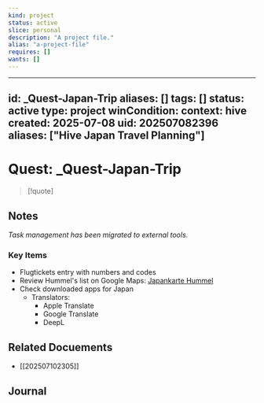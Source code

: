 ```yaml
---
kind: project
status: active
slice: personal
description: "A project file."
alias: "a-project-file"
requires: []
wants: []
---
```

---
id: _Quest-Japan-Trip
aliases: []
tags: []
status: active
type: project
winCondition: 
context: hive
created: 2025-07-08
uid: 202507082396
aliases: ["Hive Japan Travel Planning"]
---

# Quest: \_Quest-Japan-Trip

> [!quote]

## Notes

*Task management has been migrated to external tools.*

### Key Items
- Flugtickets entry with numbers and codes
- Review Hummel's list on Google Maps: [Japankarte Hummel](https://www.google.com/maps/d/edit?mid=1l7_ZprfS0yT_7_bvitLHjaIpZES5plE&usp=sharing)
- Check downloaded apps for Japan
  - Translators:
    - Apple Translate
    - Google Translate
    - DeepL

## Related Docuements

- [[202507102305]]

## Journal
